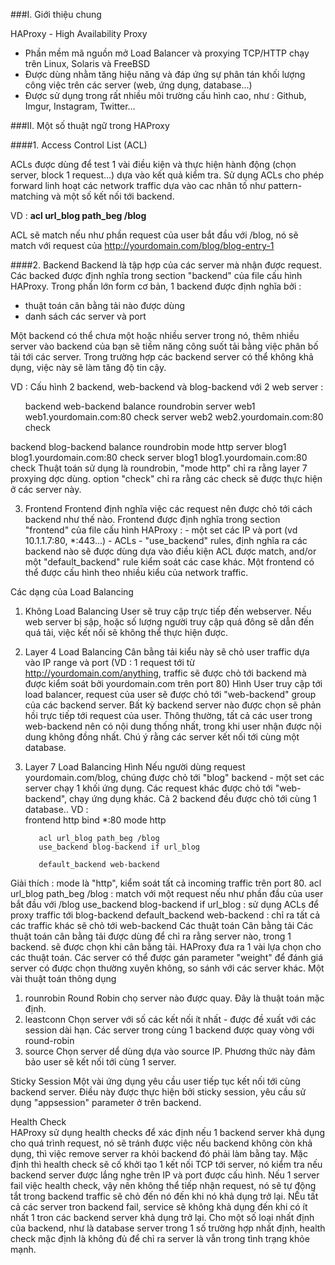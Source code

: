 ###I. Giới thiệu chung

HAProxy - High Availability Proxy
 - Phần mềm mã nguồn mở Load Balancer và proxying TCP/HTTP chạy trên Linux, Solaris và FreeBSD
 - Được dùng nhằm tăng hiệu năng và đáp ứng sự phân tán khối lượng công việc trên các server (web, ứng dụng, database...)
 - Được sử dụng trong rất nhiều môi trường cấu hình cao, như : Github, Imgur, Instagram, Twitter...
	
###II. Một số thuật ngữ trong HAProxy

####1. Access Control List (ACL)

ACLs được dùng để test 1 vài điều kiện và thực hiện hành động (chọn server, block 1 request...) dựa vào kết quả kiểm 
tra. Sử dụng ACLs cho phép forward linh hoạt các network traffic dựa vào cac nhân tố như pattern-matching và một số 
kết nối tới backend.
	
VD : **acl url_blog path_beg /blog**

ACL sẽ match nếu như phần request của user bắt đầu với /blog, nó sẽ match với request của http://yourdomain.com/blog/blog-entry-1

####2. Backend
Backend là tập hợp của các server mà nhận được request. Các backed được định nghĩa trong section "backend" của file cấu
hình HAProxy. Trong phần lớn form cơ bản, 1 backend được định nghĩa bởi :	
 - thuật toán cân bằng tải nào được dùng
 - danh sách các server và port
		
Một backend có thể chưa một hoặc nhiều server trong nó, thêm nhiều server vào backend của bạn sẽ tiềm năng công suốt 
tải bằng việc phân bố tải tới các server. Trong trường hợp các backend server có thể không khả dụng, việc này sẽ làm 
tăng độ tin cậy.
	
VD : Cấu hình 2 backend, web-backend và blog-backend với 2 web server :

<ul>	backend web-backend
		   balance roundrobin
		   server web1 web1.yourdomain.com:80 check
		   server web2 web2.yourdomain.com:80 check
</ul>
		backend blog-backend
		   balance roundrobin
		   mode http
		   server blog1 blog1.yourdomain.com:80 check
		   server blog1 blog1.yourdomain.com:80 check
	Thuật toán sử dụng là roundrobin, "mode http" chỉ ra rằng layer 7 proxying dợc dùng. option "check" chỉ ra rằng các 
	check sẽ được thực hiện ở các server này.
	
3. Frontend
	Frontend định nghĩa việc các request nên được chỏ tới cách backend như thế nào. Frontend được định nghĩa trong section 
	"frontend" của file cấu hình HAProxy :
		- một set các IP và port (vd 10.1.1.7:80, *:443...)
		- ACLs
		- "use_backend" rules, định nghĩa ra các backend nào sẽ được dùng dựa vào điều kiện ACL được match, and/or một 
		"default_backend" rule kiểm soát các case khác.
	Một frontend có thể được cấu hình theo nhiều kiểu của network traffic.
	
Các dạng của Load Balancing
1. Không Load Balancing
	User sẽ truy cập trực tiếp đến webserver. Nếu web server bị sập, hoặc số lượng người truy cập quá đông sẽ dẫn đến quá 
	tải, việc kết nối sẽ không thể thực hiện được.
2. Layer 4 Load Balancing
	Cân bằng tải kiểu này sẽ chỏ user traffic dựa vào IP range và port (VD : 1 request tới từ http://yourdomain.com/anything, 
	traffic sẽ được chỏ tới backend mà được kiểm soát bởi yourdomain.com trên port 80)
	Hình 
	User truy cập tới load balancer, request của user sẽ được chỏ tới "web-backend" group của các backend server. Bất kỳ 
	backend server nào được chọn sẽ phản hồi trực tiếp tới request của user. Thông thường, tất cả các user trong web-backend
	nên có nội dung thống nhất, trong khi user nhận được nội dung không đồng nhất. Chú ý rằng các server kết nối tới cùng 
	một database.
3. Layer 7 Load Balancing
	Hình
	Nếu người dùng request yourdomain.com/blog, chúng được chỏ tới "blog" backend - một set các server chạy 1 khối ứng 
	dụng. Các request khác được chỏ tới "web-backend", chạy ứng dụng khác. Cả 2 backend đều được chỏ tới cùng 1 database..
VD : 		
		frontend http
		  bind *:80
		  mode http

		  acl url_blog path_beg /blog
		  use_backend blog-backend if url_blog

		  default_backend web-backend
Giải thích : 
		mode là "http", kiểm soát tất cả incoming traffic trên port 80. 
		acl url_blog path_beg /blog : match với một request nếu như phần đầu của user bắt đầu với /blog
		use_backend blog-backend if url_blog : sử dụng ACLs để proxy traffic tới blog-backend
		default_backend web-backend : chỉ ra tất cả các traffic khác sẽ chỏ tới web-backend
Các thuật toán Cân bằng tải
	Các thuật toán cân bằng tải được dùng để chỉ ra rằng server nào, trong 1 backend. sẽ được chọn khi cân bằng tải. 
	HAProxy đưa ra 1 vài lựa chọn cho các thuật toán. Các server có thể được gán parameter "weight" để đánh giá server 
	có được chọn thường xuyên không, so sánh với các server khác.
  Một vài thuật toán thông dụng
1. rounrobin
	Round Robin chọ server nào được quay. Đây là thuật toán mặc định.
2. leastconn
	Chọn server với số các kết nối ít nhất - được đề xuất với các session dài hạn. Các server trong cùng 1 backend được 
	quay vòng với round-robin
3. source
	Chọn server dể dùng dựa vào source IP. Phương thức này đảm bảo user sẽ kết nối tới cùng 1 server.
	
Sticky Session
	Một vài ứng dụng yêu cầu user tiếp tục kết nối tới cùng backend server. Điều này được thực hiện bởi sticky session, 
	yêu cầu sử dụng "appsession" parameter ở trên backend.

Health Check	
	HAProxy sử dụng health checks để xác định nếu 1 backend server khả dụng cho quá trình request, nó sẽ tránh được việc 
	nếu backend không còn khả dụng, thì việc remove server ra khỏi backend đó phải làm bằng tay. Mặc định thì health
	check sẽ cố khởi tạo 1 kết nối TCP tới server, nó kiểm tra nếu backend server được lắng nghe trên IP và port được cấu 
	hình.
	Nếu 1 server fail việc health check, vậy nên không thể tiếp nhận request, nó sẽ tự động tắt trong backend traffic sẽ 
	chỏ đến nó đến khi nó khả dụng trở lại. NẾu tất cả các server tron backend fail, service sẽ không khả dụng đến khi có 
	ít nhất 1 tron các backend server khả dụng trở lại.
	Cho một số loại nhất định của backend, như là database server trong 1 số trường hợp nhất định, health check mặc định 
	là không đủ để chỉ ra server là vẫn trong tình trạng khỏe mạnh.